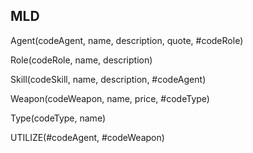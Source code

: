 ## MLD

Agent(codeAgent, name, description, quote, #codeRole)

Role(codeRole, name, description)

Skill(codeSkill, name, description, #codeAgent)

Weapon(codeWeapon, name, price, #codeType)

Type(codeType, name)

UTILIZE(#codeAgent, #codeWeapon)